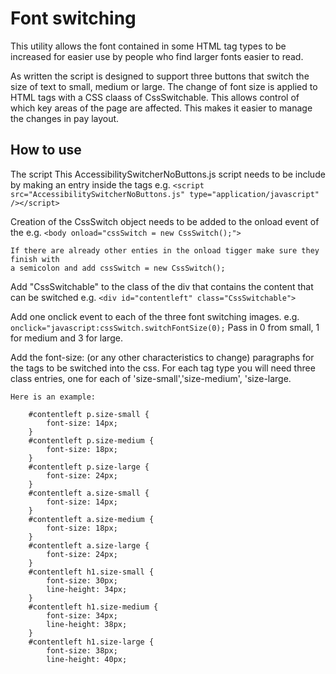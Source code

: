 # Font switching
This utility allows the font contained in some HTML tag types to be increased for easier use by people who find larger fonts easier to read.

As written the script is designed to support three buttons that switch the size of text to small, medium or large. The change of font size is applied to HTML tags with a CSS claass of CssSwitchable. This allows control of which key areas of the page are affected. This makes it easier to manage the changes in pay layout.

How to use
------------
The script This AccessibilitySwitcherNoButtons.js script needs to be include by making an entry inside the <head>
    tags e.g.
   ```<script src="AccessibilitySwitcherNoButtons.js" type="application/javascript" /></script>```
  
Creation of the CssSwitch object needs to be added to the onload event of the <body>
    e.g.
    ```<body onload="cssSwitch = new CssSwitch();">```

    If there are already other enties in the onload tigger make sure they finish with
    a semicolon and add cssSwitch = new CssSwitch();

Add "CssSwitchable" to the class of the div that contains the content that can
    be switched e.g.
    ```<div id="contentleft" class="CssSwitchable">```

Add one onclick event to each of the three font switching images.
    e.g.  
    ```onclick="javascript:cssSwitch.switchFontSize(0);```
    Pass in 0 from small, 1 for medium and 3 for large.


Add the font-size: (or any other characteristics to change) paragraphs for the
    tags to be switched into the css. For each tag type you will need three class
    entries, one for each of  'size-small','size-medium', 'size-large.

    Here is an example:
```
	#contentleft p.size-small {
		font-size: 14px;
	}
	#contentleft p.size-medium {
		font-size: 18px;
	}
	#contentleft p.size-large {
		font-size: 24px;
	}
	#contentleft a.size-small {
		font-size: 14px;
	}
	#contentleft a.size-medium {
		font-size: 18px;
	}
	#contentleft a.size-large {
		font-size: 24px;
	}
	#contentleft h1.size-small {
		font-size: 30px;
		line-height: 34px;
	}
	#contentleft h1.size-medium {
		font-size: 34px;
		line-height: 38px;
	}
	#contentleft h1.size-large {
		font-size: 38px;
		line-height: 40px;
```
